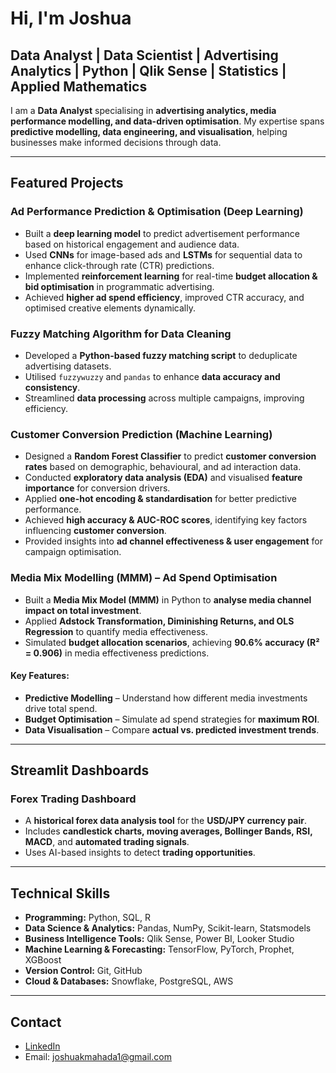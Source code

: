 # Hi, I'm Joshua

## Data Analyst | Data Scientist | Advertising Analytics | Python | Qlik Sense | Statistics | Applied Mathematics

I am a **Data Analyst** specialising in **advertising analytics, media performance modelling, and data-driven optimisation**. My expertise spans **predictive modelling, data engineering, and visualisation**, helping businesses make informed decisions through data.

---
## Featured Projects

### Ad Performance Prediction & Optimisation (Deep Learning)
- Built a **deep learning model** to predict advertisement performance based on historical engagement and audience data.
- Used **CNNs** for image-based ads and **LSTMs** for sequential data to enhance click-through rate (CTR) predictions.
- Implemented **reinforcement learning** for real-time **budget allocation & bid optimisation** in programmatic advertising.
- Achieved **higher ad spend efficiency**, improved CTR accuracy, and optimised creative elements dynamically.

### Fuzzy Matching Algorithm for Data Cleaning
- Developed a **Python-based fuzzy matching script** to deduplicate advertising datasets.
- Utilised `fuzzywuzzy` and `pandas` to enhance **data accuracy and consistency**.
- Streamlined **data processing** across multiple campaigns, improving efficiency.

### Customer Conversion Prediction (Machine Learning)  
- Designed a **Random Forest Classifier** to predict **customer conversion rates** based on demographic, behavioural, and ad interaction data.  
- Conducted **exploratory data analysis (EDA)** and visualised **feature importance** for conversion drivers.  
- Applied **one-hot encoding & standardisation** for better predictive performance.  
- Achieved **high accuracy & AUC-ROC scores**, identifying key factors influencing **customer conversion**.
- Provided insights into **ad channel effectiveness & user engagement** for campaign optimisation.

### Media Mix Modelling (MMM) – Ad Spend Optimisation
- Built a **Media Mix Model (MMM)** in Python to **analyse media channel impact on total investment**.
- Applied **Adstock Transformation, Diminishing Returns, and OLS Regression** to quantify media effectiveness.
- Simulated **budget allocation scenarios**, achieving **90.6% accuracy (R² = 0.906)** in media effectiveness predictions.

#### Key Features:
- **Predictive Modelling** – Understand how different media investments drive total spend.
- **Budget Optimisation** – Simulate ad spend strategies for **maximum ROI**.
- **Data Visualisation** – Compare **actual vs. predicted investment trends**.

---
## Streamlit Dashboards

### Forex Trading Dashboard
- A **historical forex data analysis tool** for the **USD/JPY currency pair**.
- Includes **candlestick charts, moving averages, Bollinger Bands, RSI, MACD**, and **automated trading signals**.
- Uses AI-based insights to detect **trading opportunities**.


---
## Technical Skills
- **Programming:** Python, SQL, R
- **Data Science & Analytics:** Pandas, NumPy, Scikit-learn, Statsmodels
- **Business Intelligence Tools:** Qlik Sense, Power BI, Looker Studio
- **Machine Learning & Forecasting:** TensorFlow, PyTorch, Prophet, XGBoost
- **Version Control:** Git, GitHub
- **Cloud & Databases:** Snowflake, PostgreSQL, AWS

---
## Contact
- [LinkedIn](https://www.linkedin.com/in/joshua-mahada/)
- Email: joshuakmahada1@gmail.com
